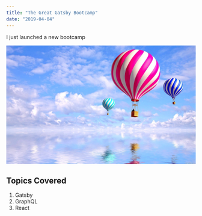 ```yaml
---
title: "The Great Gatsby Bootcamp"
date: "2019-04-04"
---
```


I just launched a new bootcamp

![Wallpaper](./Desktop-Wallpaper-4.jpg)

## Topics Covered

1. Gatsby
2. GraphQL
3. React
